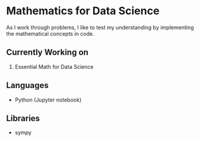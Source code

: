 # Mathematics for Data Science

As I work through problems, I like to test my understanding by implementing the mathematical concepts in code.

## Currently Working on
1. Essential Math for Data Science
## Languages
- Python (Jupyter notebook)
## Libraries
- sympy
